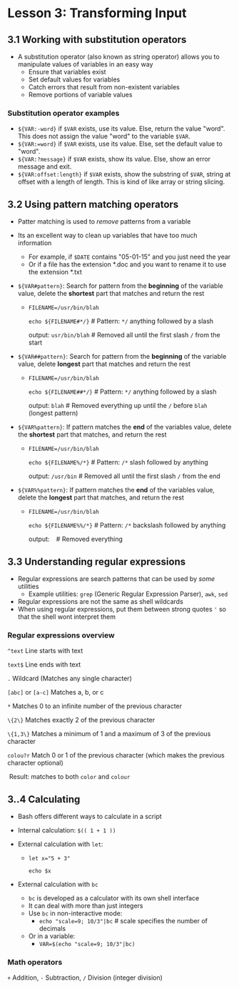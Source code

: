# Lesson 3: Transforming Input

## 3.1 Working with substitution operators

- A substitution operator (also known as string operator) allows you to manipulate values of variables in an easy way
  - Ensure that variables exist
  - Set default values for variables
  - Catch errors that result from non-existent variables
  - Remove portions of variable values

### Substitution operator examples

- `${VAR:-word}` if `$VAR` exists, use its value. Else, return the value "word". This does not assign the value "word" to the variable `$VAR`.
- `${VAR:=word}` if `$VAR` exists, use its value. Else, set the default value to "word".
- `${VAR:?message}` if `$VAR` exists, show its value. Else, show an error message and exit.
- `${VAR:offset:length}` if `$VAR` exists, show the substring of `$VAR`, string at offset with a length of length. This is kind of like array or string slicing.

## 3.2 Using pattern matching operators

- Patter matching is used to *remove* patterns from a variable

- Its an excellent way to clean up variables that have too much information

  - For example, if `$DATE` contains "05-01-15" and you just need the year
  - Or if a file has the extension *.doc and you want to rename it to use the extension *.txt

- `${VAR#pattern}`: Search for pattern from the **beginning** of the variable value, delete the **shortest** part that matches and return the rest

  - `FILENAME=/usr/bin/blah`

    `echo ${FILENAME#*/}`		 # Pattern: `*/` anything followed by a slash

    output: `usr/bin/blah` 		# Removed all until the first slash `/` from the start

- `${VAR##pattern}`: Search for pattern from the **beginning** of the variable value, delete **longest** part that matches and return the rest

  - `FILENAME=/usr/bin/blah`

    `echo ${FILENAME##*/}`	  # Pattern: `*/` anything followed by a slash

    output: `blah` 						# Removed everything up until the `/` before `blah` (longest pattern)

- `${VAR%pattern}`: If pattern matches the **end** of the variables value, delete the **shortest** part that matches, and return the rest

  - `FILENAME=/usr/bin/blah`

    `echo ${FILENAME%/*}`		# Pattern: `/*` slash followed by anything

    output: `/usr/bin` 				# Removed all until the first slash `/` from the end

- `${VAR%%pattern}`: If pattern matches the **end** of the variables value, delete the **longest** part that matches, and return the rest

  - `FILENAME=/usr/bin/blah`

    `echo ${FILENAME%%/*}`	 # Pattern: `/*` backslash followed by anything

    output: ` ` 								# Removed everything

## 3.3 Understanding regular expressions

- Regular expressions are search patterns that can be used by *some* utilities 
  - Example utilities: `grep` (Generic Regular Expression Parser), `awk`, `sed`
- Regular expressions are not the same as shell wildcards
- When using regular expressions, put them between strong quotes `'` so that the shell wont interpret them

### Regular expressions overview

`^text` 			 		 Line starts with text

`text$` 					  Line ends with text

`.` 					 		 Wildcard (Matches any single character)

`[abc]` or `[a-c]` 	Matches a, b, or c

`*` 							  Matches 0 to an infinite number of the previous character

`\{2\}` 					  Matches exactly 2 of the previous character

`\{1,3\}` 				  Matches a minimum of 1 and a maximum of 3 of the previous character

`colou?r` 				  Match 0 or 1 of the previous character (which makes the previous character optional)

​								   Result: matches to both `color` and `colour`

## 3..4 Calculating

- Bash offers different ways to calculate in a script

- Internal calculation: `$(( 1 + 1 ))`

- External calculation with `let`:

  - `let x="5 + 3"`

    `echo $x`

- External calculation with `bc`
  - `bc` is developed as a calculator with its own shell interface
  - It can deal with more than just integers
  - Use `bc` in non-interactive mode:
    - `echo "scale=9; 10/3"|bc`				# scale specifies the number of decimals
  - Or in a variable:
    - `VAR=$(echo "scale=9; 10/3"|bc)`

### Math operators

`+` Addition, 	`-` Subtraction, 	`/` Division (integer division)